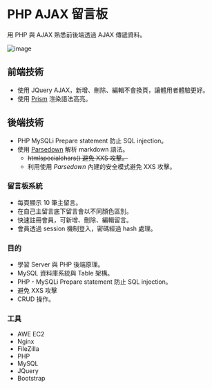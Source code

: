 # PHP AJAX 留言板

用 PHP 與 AJAX 熟悉前後端透過 AJAX 傳遞資料。

![image](https://raw.githubusercontent.com/enter3017sky/mentor-program-2nd-blog/master/picture/forum-php.gif)

## 前端技術

- 使用 JQuery AJAX，新增、刪除、編輯不會換頁，讓體用者體驗更好。
- 使用 [Prism](https://prismjs.com/) 渲染語法高亮。

## 後端技術

- PHP MySQLi Prepare statement 防止 SQL injection。
- 使用 [Parsedown](https://parsedown.org/) 解析 markdown 語法。
    - ~~htmlspecialchars() 避免 XXS 攻擊。~~
    - 利用使用 _Parsedown_ 內建的安全模式避免 XXS 攻擊。

### 留言板系統

- 每頁顯示 10 筆主留言。
- 在自己主留言底下留言會以不同顏色區別。
- 快速註冊會員，可新增、刪除、編輯留言。
- 會員透過 session 機制登入，密碼經過 hash 處理。

### 目的

- 學習 Server 與 PHP 後端原理。
- MySQL 資料庫系統與 Table 架構。
- PHP - MySQLi Prepare statement 防止 SQL injection。
- 避免 XXS 攻擊
- CRUD 操作。

### 工具

- AWE EC2
- Nginx
- FileZilla
- PHP
- MySQL
- JQuery
- Bootstrap
